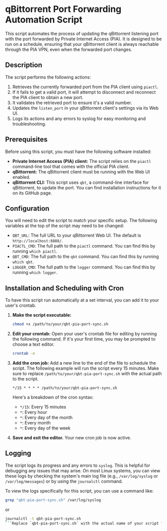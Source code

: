 # qBittorrent Port Forwarding Automation Script

This script automates the process of updating the qBittorrent listening port with the port forwarded by Private Internet Access (PIA). It is designed to be run on a schedule, ensuring that your qBittorrent client is always reachable through the PIA VPN, even when the forwarded port changes.

## Description

The script performs the following actions:
1.  Retrieves the currently forwarded port from the PIA client using `piactl`.
2.  If it fails to get a valid port, it will attempt to disconnect and reconnect the PIA client to obtain a new port.
3.  It validates the retrieved port to ensure it's a valid number.
4.  Updates the `listen_port` in your qBittorrent client's settings via its Web UI.
5.  Logs its actions and any errors to syslog for easy monitoring and troubleshooting.

## Prerequisites

Before using this script, you must have the following software installed:

*   **Private Internet Access (PIA) client:** The script relies on the `piactl` command-line tool that comes with the official PIA client.
*   **qBittorrent:** The qBittorrent client must be running with the Web UI enabled.
*   **qBittorrent CLI:** This script uses `qbt`, a command-line interface for qBittorrent, to update the port. You can find installation instructions for it on its GitHub page.

## Configuration

You will need to edit the script to match your specific setup. The following variables at the top of the script may need to be changed:

*   `QBT_URL`: The full URL to your qBittorrent Web UI. The default is `http://localhost:8888/`.
*   `PIACTL_CMD`: The full path to the `piactl` command. You can find this by running `which piactl`.
*   `QBT_CMD`: The full path to the `qbt` command. You can find this by running `which qbt`.
*   `LOGGER_CMD`: The full path to the `logger` command. You can find this by running `which logger`.

## Installation and Scheduling with Cron

To have this script run automatically at a set interval, you can add it to your user's crontab.

1.  **Make the script executable:**
    ```bash
    chmod +x /path/to/your/qbt-pia-port-sync.sh
    ```

2.  **Edit your crontab:**
    Open your user's crontab file for editing by running the following command. If it's your first time, you may be prompted to choose a text editor.
    ```bash
    crontab -e
    ```

3.  **Add the cron job:**
    Add a new line to the end of the file to schedule the script. The following example will run the script every 15 minutes. Make sure to replace `/path/to/your/qbt-pia-port-sync.sh` with the actual path to the script.

    ```
    */15 * * * * /path/to/your/qbt-pia-port-sync.sh
    ```

    Here's a breakdown of the cron syntax:
    *   `*/15`:  Every 15 minutes
    *   `*`: Every hour
    *   `*`: Every day of the month
    *   `*`: Every month
    *   `*`: Every day of the week

4.  **Save and exit the editor.** Your new cron job is now active.

## Logging

The script logs its progress and any errors to `syslog`. This is helpful for debugging any issues that may arise. On most Linux systems, you can view these logs by checking the system's main log file (e.g., `/var/log/syslog` or `/var/log/messages`) or by using the `journalctl` command.

To view the logs specifically for this script, you can use a command like:
```bash
grep "qbt-pia-port-sync.sh" /var/log/syslog
```
or
```bash
journalctl -t qbt-pia-port-sync.sh
```Replace `qbt-pia-port-sync.sh` with the actual name of your script file.
